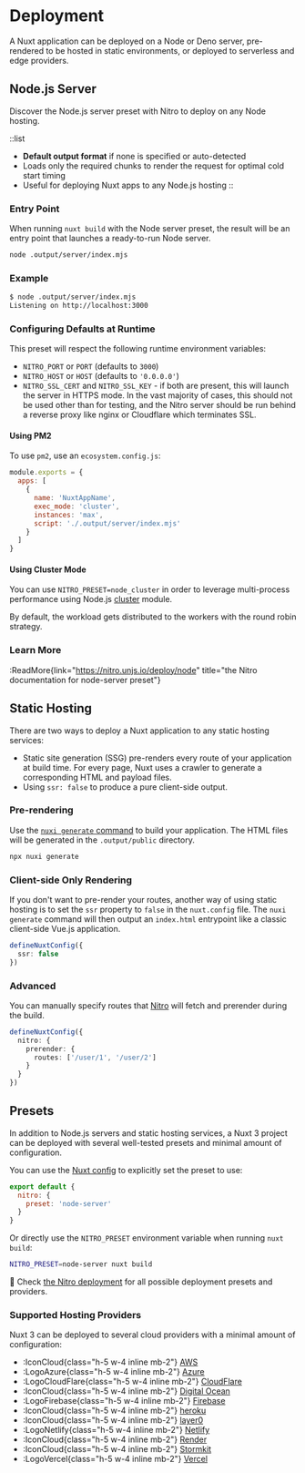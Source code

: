 # Deployment

A Nuxt application can be deployed on a Node or Deno server, pre-rendered to be hosted in static environments, or deployed to serverless and edge providers.

## Node.js Server

Discover the Node.js server preset with Nitro to deploy on any Node hosting.

::list

- **Default output format** if none is specified or auto-detected <br>
- Loads only the required chunks to render the request for optimal cold start timing <br>
- Useful for deploying Nuxt apps to any Node.js hosting
::

### Entry Point

When running `nuxt build` with the Node server preset, the result will be an entry point that launches a ready-to-run Node server.

```bash
node .output/server/index.mjs
```

### Example

```bash
$ node .output/server/index.mjs
Listening on http://localhost:3000
```

### Configuring Defaults at Runtime

This preset will respect the following runtime environment variables:

- `NITRO_PORT` or `PORT` (defaults to `3000`)
- `NITRO_HOST` or `HOST` (defaults to `'0.0.0.0'`)
- `NITRO_SSL_CERT` and `NITRO_SSL_KEY` - if both are present, this will launch the server in HTTPS mode. In the vast majority of cases, this should not be used other than for testing, and the Nitro server should be run behind a reverse proxy like nginx or Cloudflare which terminates SSL.

#### Using PM2

To use `pm2`, use an `ecosystem.config.js`:

```js [ecosystem.config.js]
module.exports = {
  apps: [
    {
      name: 'NuxtAppName',
      exec_mode: 'cluster',
      instances: 'max',
      script: './.output/server/index.mjs'
    }
  ]
}
```

#### Using Cluster Mode

You can use `NITRO_PRESET=node_cluster` in order to leverage multi-process performance using Node.js [cluster](https://nodejs.org/dist/latest/docs/api/cluster.html) module.

By default, the workload gets distributed to the workers with the round robin strategy.

### Learn More

:ReadMore{link="https://nitro.unjs.io/deploy/node" title="the Nitro documentation for node-server preset"}

## Static Hosting

There are two ways to deploy a Nuxt application to any static hosting services:

- Static site generation (SSG) pre-renders every route of your application at build time. For every page, Nuxt uses a crawler to generate a corresponding HTML and payload files.
- Using `ssr: false` to produce a pure client-side output.

### Pre-rendering

Use the [`nuxi generate` command](/api/commands/generate) to build your application. The HTML files will be generated in the `.output/public` directory.

```bash
npx nuxi generate
```

### Client-side Only Rendering

If you don't want to pre-render your routes, another way of using static hosting is to set the `ssr` property to `false` in the `nuxt.config` file. The `nuxi generate` command will then output an `index.html` entrypoint like a classic client-side Vue.js application.

```ts [nuxt.config.ts|js]
defineNuxtConfig({
  ssr: false
})
```

### Advanced

You can manually specify routes that [Nitro](/guide/concepts/server-engine) will fetch and prerender during the build.

```ts [nuxt.config.ts|js]
defineNuxtConfig({
  nitro: {
    prerender: {
      routes: ['/user/1', '/user/2']
    }
  }
})
```

## Presets

In addition to Node.js servers and static hosting services, a Nuxt 3 project can be deployed with several well-tested presets and minimal amount of configuration.

You can use the [Nuxt config](/guide/directory-structure/nuxt.config) to explicitly set the preset to use:

```js [nuxt.config.js|ts]
export default {
  nitro: {
    preset: 'node-server'
  }
}
```

Or directly use the `NITRO_PRESET` environment variable when running `nuxt build`:

```bash
NITRO_PRESET=node-server nuxt build
```

🔎 Check [the Nitro deployment](https://nitro.unjs.io/deploy) for all possible deployment presets and providers.

### Supported Hosting Providers

Nuxt 3 can be deployed to several cloud providers with a minimal amount of configuration:

- :IconCloud{class="h-5 w-4 inline mb-2"} [AWS](https://nitro.unjs.io/deploy/providers/aws)
- :LogoAzure{class="h-5 w-4 inline mb-2"} [Azure](https://nitro.unjs.io/deploy/providers/azure)
- :LogoCloudFlare{class="h-5 w-4 inline mb-2"} [CloudFlare](https://nitro.unjs.io/deploy/providers/cloudflare)
- :IconCloud{class="h-5 w-4 inline mb-2"} [Digital Ocean](https://nitro.unjs.io/deploy/providers/digitalocean)
- :LogoFirebase{class="h-5 w-4 inline mb-2"} [Firebase](https://nitro.unjs.io/deploy/providers/firebase)
- :IconCloud{class="h-5 w-4 inline mb-2"} [heroku](https://nitro.unjs.io/deploy/providers/heroku)
- :IconCloud{class="h-5 w-4 inline mb-2"} [layer0](https://nitro.unjs.io/deploy/providers/layer0)
- :LogoNetlify{class="h-5 w-4 inline mb-2"} [Netlify](https://nitro.unjs.io/deploy/providers/netlify)
- :IconCloud{class="h-5 w-4 inline mb-2"} [Render](https://nitro.unjs.io/deploy/providers/render)
- :IconCloud{class="h-5 w-4 inline mb-2"} [Stormkit](https://nitro.unjs.io/deploy/providers/stormkit)
- :LogoVercel{class="h-5 w-4 inline mb-2"} [Vercel](https://nitro.unjs.io/deploy/providers/vercel)
